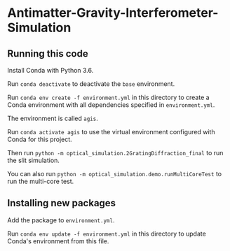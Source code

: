 # Antimatter-Gravity-Interferometer-Simulation

## Running this code

Install Conda with Python 3.6.

Run `conda deactivate` to deactivate the `base` environment.

Run `conda env create -f environment.yml` in this directory to create a Conda environment with all dependencies specified in `environment.yml`.

The environment is called `agis`.

Run `conda activate agis` to use the virtual environment configured with Conda for this project.

Then run `python -m optical_simulation.2GratingDiffraction_final` to run the slit simulation.

You can also run `python -m optical_simulation.demo.runMultiCoreTest` to run the multi-core test.

## Installing new packages

Add the package to `environment.yml`.

Run `conda env update -f environment.yml` in this directory to update Conda's environment from this file.
